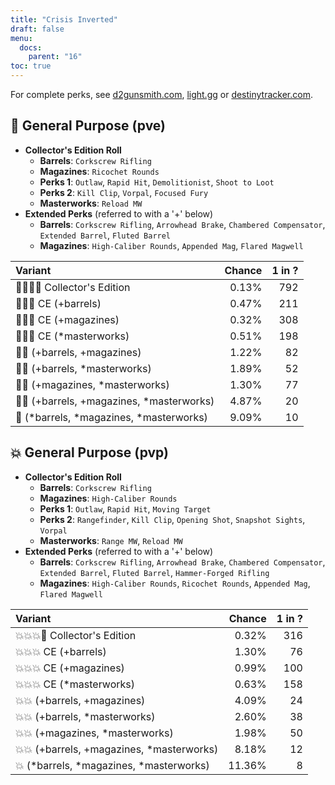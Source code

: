 ```yaml
---
title: "Crisis Inverted"
draft: false
menu:
  docs:
    parent: "16"
toc: true
---
```


For complete perks, see [d2gunsmith.com](https://d2gunsmith.com/w/2888266564), [light.gg](https://www.light.gg/db/items/2888266564) or [destinytracker.com](https://destinytracker.com/destiny-2/db/items/2888266564).



## 👾 General Purpose (pve)



* **Collector's Edition Roll**
  * **Barrels**: `Corkscrew Rifling`
  * **Magazines**: `Ricochet Rounds`
  * **Perks 1**: `Outlaw`, `Rapid Hit`, `Demolitionist`, `Shoot to Loot`
  * **Perks 2**: `Kill Clip`, `Vorpal`, `Focused Fury`
  * **Masterworks**: `Reload MW`
* **Extended Perks** (referred to with a '+' below)
  * **Barrels**: `Corkscrew Rifling`, `Arrowhead Brake`, `Chambered Compensator`, `Extended Barrel`, `Fluted Barrel`
  * **Magazines**: `High-Caliber Rounds`, `Appended Mag`, `Flared Magwell`

| Variant | Chance | 1 in ? |
|:-|-:|-:|
| 👾👾👾🌟 Collector's Edition | 0.13% | 792 |
| 👾👾👾 CE (+barrels) | 0.47% | 211 |
| 👾👾👾 CE (+magazines) | 0.32% | 308 |
| 👾👾👾 CE (*masterworks) | 0.51% | 198 |
| 👾👾 (+barrels, +magazines) | 1.22% | 82 |
| 👾👾 (+barrels, *masterworks) | 1.89% | 52 |
| 👾👾 (+magazines, *masterworks) | 1.30% | 77 |
| 👾👾 (+barrels, +magazines, *masterworks) | 4.87% | 20 |
| 👾 (*barrels, *magazines, *masterworks) | 9.09% | 10 |

## 💥 General Purpose (pvp)



* **Collector's Edition Roll**
  * **Barrels**: `Corkscrew Rifling`
  * **Magazines**: `High-Caliber Rounds`
  * **Perks 1**: `Outlaw`, `Rapid Hit`, `Moving Target`
  * **Perks 2**: `Rangefinder`, `Kill Clip`, `Opening Shot`, `Snapshot Sights`, `Vorpal`
  * **Masterworks**: `Range MW`, `Reload MW`
* **Extended Perks** (referred to with a '+' below)
  * **Barrels**: `Corkscrew Rifling`, `Arrowhead Brake`, `Chambered Compensator`, `Extended Barrel`, `Fluted Barrel`, `Hammer-Forged Rifling`
  * **Magazines**: `High-Caliber Rounds`, `Ricochet Rounds`, `Appended Mag`, `Flared Magwell`

| Variant | Chance | 1 in ? |
|:-|-:|-:|
| 💥💥💥🌟 Collector's Edition | 0.32% | 316 |
| 💥💥💥 CE (+barrels) | 1.30% | 76 |
| 💥💥💥 CE (+magazines) | 0.99% | 100 |
| 💥💥💥 CE (*masterworks) | 0.63% | 158 |
| 💥💥 (+barrels, +magazines) | 4.09% | 24 |
| 💥💥 (+barrels, *masterworks) | 2.60% | 38 |
| 💥💥 (+magazines, *masterworks) | 1.98% | 50 |
| 💥💥 (+barrels, +magazines, *masterworks) | 8.18% | 12 |
| 💥 (*barrels, *magazines, *masterworks) | 11.36% | 8 |
